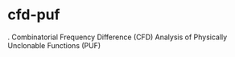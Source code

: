 # cfd-puf
. Combinatorial Frequency Difference (CFD) Analysis of Physically Unclonable Functions (PUF)
